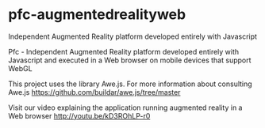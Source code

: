 pfc-augmentedrealityweb
=======================

Independent Augmented Reality platform developed entirely with Javascript

Pfc - Independent Augmented Reality platform developed entirely with Javascript and executed in a Web browser on mobile devices that support WebGL

This project uses the library Awe.js. For more information about consulting Awe.js https://github.com/buildar/awe.js/tree/master

Visit our video explaining the application running augmented reality in a Web browser http://youtu.be/kD3ROhLP-r0
